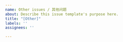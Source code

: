 ```yaml
---
name: Other issues / 其他问题
about: Describe this issue template's purpose here.
title: "[Other]"
labels: ''
assignees: ''

---
```




